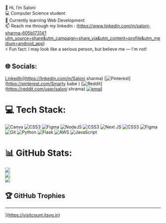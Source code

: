 👋 Hi, I’m Saloni<br/>
💻 Computer Science student<br/>
🌱 Currently learning Web Development<br/>
📫 Reach me through my linkedin : (https://www.linkedin.com/in/saloni-sharma-605b17314?utm_source=share&utm_campaign=share_via&utm_content=profile&utm_medium=android_app)<br/>
⚡ Fun fact: I may look like a serious person, but believe me — I'm not!

## 🌐 Socials:
[LinkedIn](https://img.shields.io/badge/LinkedIn-%230077B5.svg?logo=linkedin&logoColor=white)](https://linkedin.com/in/Saloni sharma) [![Pinterest](https://img.shields.io/badge/Pinterest-%23E60023.svg?logo=Pinterest&logoColor=white)](https://pinterest.com/Smarty babe ) [![Reddit](https://img.shields.io/badge/Reddit-%23FF4500.svg?logo=Reddit&logoColor=white)](https://reddit.com/user/saloni shrama) [![email](https://img.shields.io/badge/Email-D14836?logo=gmail&logoColor=white)](mailto:sharmasaloni3.777@gmail.com) 

# 💻 Tech Stack:
![Canva](https://img.shields.io/badge/Canva-%2300C4CC.svg?style=for-the-badge&logo=Canva&logoColor=white) ![CSS3](https://img.shields.io/badge/css3-%231572B6.svg?style=for-the-badge&logo=css3&logoColor=white) ![Figma](https://img.shields.io/badge/figma-%23F24E1E.svg?style=for-the-badge&logo=figma&logoColor=white) ![NodeJS](https://img.shields.io/badge/node.js-6DA55F?style=for-the-badge&logo=node.js&logoColor=white) ![CSS3](https://img.shields.io/badge/css3-%231572B6.svg?style=for-the-badge&logo=css3&logoColor=white) ![Next JS](https://img.shields.io/badge/Next-black?style=for-the-badge&logo=next.js&logoColor=white) ![CSS3](https://img.shields.io/badge/css3-%231572B6.svg?style=for-the-badge&logo=css3&logoColor=white) ![Figma](https://img.shields.io/badge/figma-%23F24E1E.svg?style=for-the-badge&logo=figma&logoColor=white) ![Git](https://img.shields.io/badge/git-%23F05033.svg?style=for-the-badge&logo=git&logoColor=white) ![Python](https://img.shields.io/badge/python-3670A0?style=for-the-badge&logo=python&logoColor=ffdd54) ![Flask](https://img.shields.io/badge/flask-%23000.svg?style=for-the-badge&logo=flask&logoColor=white) ![AWS](https://img.shields.io/badge/AWS-%23FF9900.svg?style=for-the-badge&logo=amazon-aws&logoColor=white) ![JavaScript](https://img.shields.io/badge/javascript-%23323330.svg?style=for-the-badge&logo=javascript&logoColor=%23F7DF1E)
# 📊 GitHub Stats:
![](https://github-readme-stats.vercel.app/api?username=Saloni7777&theme=dark&hide_border=false&include_all_commits=false&count_private=false)<br/>
![](https://nirzak-streak-stats.vercel.app/?user=Saloni7777&theme=dark&hide_border=false)<br/>
![](https://github-readme-stats.vercel.app/api/top-langs/?username=Saloni7777&theme=dark&hide_border=false&include_all_commits=false&count_private=false&layout=compact)

## 🏆 GitHub Trophies
[](https://github-profile-trophy.vercel.app/?username=Saloni7777&theme=radical&no-frame=false&no-bg=true&margin-w=4)

---
[](https://visitcount.itsvg.in/api?id=Saloni7777&icon=0&color=0)](https://visitcount.itsvg.in)

<!-- Proudly created with GPRM ( https://gprm.itsvg.in ) -->
<!---
Saloni7777/Saloni7777 is a ✨ special ✨ repository because its `README.md` (this file) appears on your GitHub profile.
You can click the Preview link to take a look at your changes.
--->
